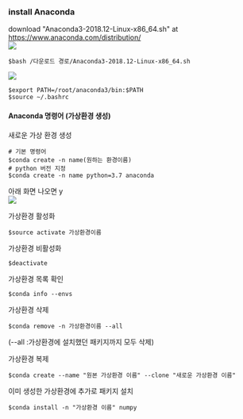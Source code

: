### install Anaconda  
download "Anaconda3-2018.12-Linux-x86_64.sh" at https://www.anaconda.com/distribution/  
![
](https://lh3.googleusercontent.com/1kuoUZg4YUMQ1Da8jG4DelSpeE0udbP-ZWjeAK7bC6saLP0qZzYPXfywi3lY0SJep5V4kCqb1FI "download_anaconda")

    $bash /다운로드 경로/Anaconda3-2018.12-Linux-x86_64.sh  
![
](https://lh3.googleusercontent.com/IiB6GVCRHOq1NUCn4Vu-ZPsoBs8COtdwQCvWO-n_iczIj8nut3GEkI-8Y9Rw2FnBMBdgSmQOxCs "installanaconda")

    $export PATH=/root/anaconda3/bin:$PATH
    $source ~/.bashrc

#### ​Anaconda 명령어 (가상환경 생성)  
새로운 가상 환경 생성  

    # 기본 명령어  
    $conda create -n name(원하는 환경이름)  ​  
    # python 버전 지정  
    $conda create -n name python=3.7 anaconda   
    

아래 화면 나오면 y  
![
](https://lh3.googleusercontent.com/Hdv-wH7KxNf-49xQmOs-eniTJX6koKBNhVwSEqVcS1YU1B8AMXaotOqerK7TY0RCJcywHo9jLRQ "create")

가상환경 활성화  

    $source activate 가상환경이름

가상환경 비활성화  

    $deactivate  

가상환경 목록 확인  

    $conda info --envs  

가상환경 삭제  

    $conda remove -n 가상환경이름 --all  
(--all :가상환경에 설치했던 패키지까지 모두 삭제)  

가상환경 복제  

    $conda create --name "원본 가상환경 이름" --clone "새로운 가상환경 이름"  

이미 생성한 가상환경에 추가로 패키지 설치  

    $conda install -n "가상환경 이름" numpy  



<!--stackedit_data:
eyJoaXN0b3J5IjpbLTM5MzMyMTg0MF19
-->